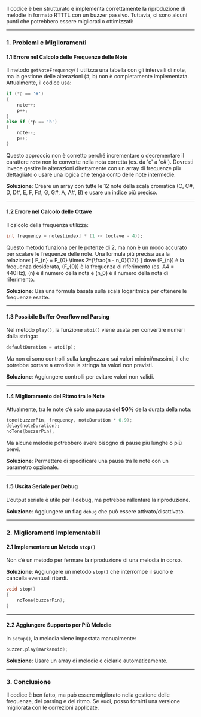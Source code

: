 Il codice è ben strutturato e implementa correttamente la riproduzione di melodie in formato RTTTL con un buzzer passivo. Tuttavia, ci sono alcuni punti che potrebbero essere migliorati o ottimizzati:

---

### **1. Problemi e Miglioramenti**
#### **1.1 Errore nel Calcolo delle Frequenze delle Note**
Il metodo `getNoteFrequency()` utilizza una tabella con gli intervalli di note, ma la gestione delle alterazioni (#, b) non è completamente implementata. Attualmente, il codice usa:
```cpp
if (*p == '#')
{
    note++;
    p++;
}
else if (*p == 'b')
{
    note--;
    p++;
}
```
Questo approccio non è corretto perché incrementare o decrementare il carattere `note` non lo converte nella nota corretta (es. da 'c' a 'c#'). Dovresti invece gestire le alterazioni direttamente con un array di frequenze più dettagliato o usare una logica che tenga conto delle note intermedie.

**Soluzione**: Creare un array con tutte le 12 note della scala cromatica (C, C#, D, D#, E, F, F#, G, G#, A, A#, B) e usare un indice più preciso.

---

#### **1.2 Errore nel Calcolo delle Ottave**
Il calcolo della frequenza utilizza:
```cpp
int frequency = notes[index] * (1 << (octave - 4));
```
Questo metodo funziona per le potenze di 2, ma non è un modo accurato per scalare le frequenze delle note. Una formula più precisa usa la relazione:
\[
F_{n} = F_{0} \times 2^{\frac{n - n_0}{12}}
\]
dove \(F_{n}\) è la frequenza desiderata, \(F_{0}\) è la frequenza di riferimento (es. A4 = 440Hz), \(n\) è il numero della nota e \(n_0\) è il numero della nota di riferimento.

**Soluzione**: Usa una formula basata sulla scala logaritmica per ottenere le frequenze esatte.

---

#### **1.3 Possibile Buffer Overflow nel Parsing**
Nel metodo `play()`, la funzione `atoi()` viene usata per convertire numeri dalla stringa:
```cpp
defaultDuration = atoi(p);
```
Ma non ci sono controlli sulla lunghezza o sui valori minimi/massimi, il che potrebbe portare a errori se la stringa ha valori non previsti.

**Soluzione**: Aggiungere controlli per evitare valori non validi.

---

#### **1.4 Miglioramento del Ritmo tra le Note**
Attualmente, tra le note c’è solo una pausa del **90%** della durata della nota:
```cpp
tone(buzzerPin, frequency, noteDuration * 0.9);
delay(noteDuration);
noTone(buzzerPin);
```
Ma alcune melodie potrebbero avere bisogno di pause più lunghe o più brevi.

**Soluzione**: Permettere di specificare una pausa tra le note con un parametro opzionale.

---

#### **1.5 Uscita Seriale per Debug**
L’output seriale è utile per il debug, ma potrebbe rallentare la riproduzione.

**Soluzione**: Aggiungere un flag `debug` che può essere attivato/disattivato.

---

### **2. Miglioramenti Implementabili**
#### **2.1 Implementare un Metodo `stop()`**
Non c’è un metodo per fermare la riproduzione di una melodia in corso.

**Soluzione**: Aggiungere un metodo `stop()` che interrompe il suono e cancella eventuali ritardi.

```cpp
void stop()
{
    noTone(buzzerPin);
}
```

---

#### **2.2 Aggiungere Supporto per Più Melodie**
In `setup()`, la melodia viene impostata manualmente:
```cpp
buzzer.play(mArkanoid);
```
**Soluzione**: Usare un array di melodie e ciclarle automaticamente.

---

### **3. Conclusione**
Il codice è ben fatto, ma può essere migliorato nella gestione delle frequenze, del parsing e del ritmo. Se vuoi, posso fornirti una versione migliorata con le correzioni applicate.